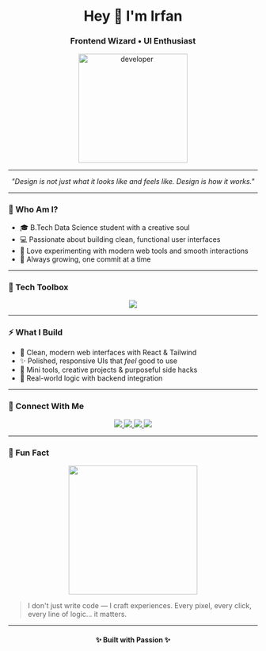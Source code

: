 <!-- README.md for IrfanNaikwade28 -->

<h1 align="center">Hey 👋 I'm Irfan</h1>
<h3 align="center">Frontend Wizard • UI Enthusiast</h3>

<p align="center">
  <img src="https://raw.githubusercontent.com/IrfanNaikwade28/IrfanNaikwade28/main/assets/hero-dev.gif" width="220" alt="developer" />
</p>

---

<p align="center"><i>"Design is not just what it looks like and feels like. Design is how it works."</i></p>

---

### 🧠 Who Am I?

- 🎓 B.Tech Data Science student with a creative soul  
- 💻 Passionate about building clean, functional user interfaces  
- 🧪 Love experimenting with modern web tools and smooth interactions  
- 🚀 Always growing, one commit at a time

---

### 🧰 Tech Toolbox

<p align="center">
  <img src="https://skillicons.dev/icons?i=react,nextjs,tailwind,js,ts,nodejs,html,css,figma,mongodb,python,cpp" />
</p>

---

### ⚡ What I Build

- 🎯 Clean, modern web interfaces with React & Tailwind  
- ✨ Polished, responsive UIs that *feel* good to use  
- 🧩 Mini tools, creative projects & purposeful side hacks  
- 🔁 Real-world logic with backend integration

---

### 🔗 Connect With Me

<p align="center">
  <a href="https://www.linkedin.com/in/irfan-naikwade" target="_blank">
    <img src="https://img.shields.io/badge/LinkedIn-0A66C2?style=for-the-badge&logo=linkedin&logoColor=white" />
  </a>
  <a href="https://github.com/IrfanNaikwade28" target="_blank">
    <img src="https://img.shields.io/badge/GitHub-181717?style=for-the-badge&logo=github&logoColor=white" />
  </a>
  <a href="https://irfan-devs.vercel.app" target="_blank">
    <img src="https://img.shields.io/badge/Portfolio-000?style=for-the-badge&logo=vercel&logoColor=white" />
  </a>
  <a href="https://www.chess.com/member/irfannaikwade28" target="_blank">
    <img src="https://img.shields.io/badge/Chess.com-2C2C2C?style=for-the-badge&logo=chess-dot-com&logoColor=white" />
  </a>
</p>

---

### 🎯 Fun Fact

<p align="center">
  <img src="https://raw.githubusercontent.com/IrfanNaikwade28/IrfanNaikwade28/main/assets/working-dev.gif" width="260" />
</p>

> I don't just write code — I craft experiences. Every pixel, every click, every line of logic... it matters.

---

<h4 align="center">✨ Built with Passion ✨</h4>
